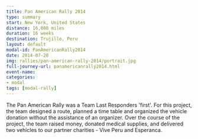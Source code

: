 ```yaml
---
title: Pan American Rally 2014
type: summary
start: New York, United States
distance: 16,000 miles
duration: 16 weeks
destination: Trujillo, Peru
layout: default
modal-id: PanAmericanRally2014
date: 2014-07-20
img: rallies/pan-american-rally-2014/portrait.jpg
full-journey-url: panamericanrally2014.html
event-name:
categories:
- modal
tags: [modal-rally]
---
```

The Pan American Rally was a Team Last Responders 'first'. For this project, the team designed a route, planned a time table and organized the vehicle donation without the assistance of an organizer. Over the course of the project, the team raised money, donated medical supplies, and delivered two vehicles to our partner charities - Vive Peru and Esperanca.
